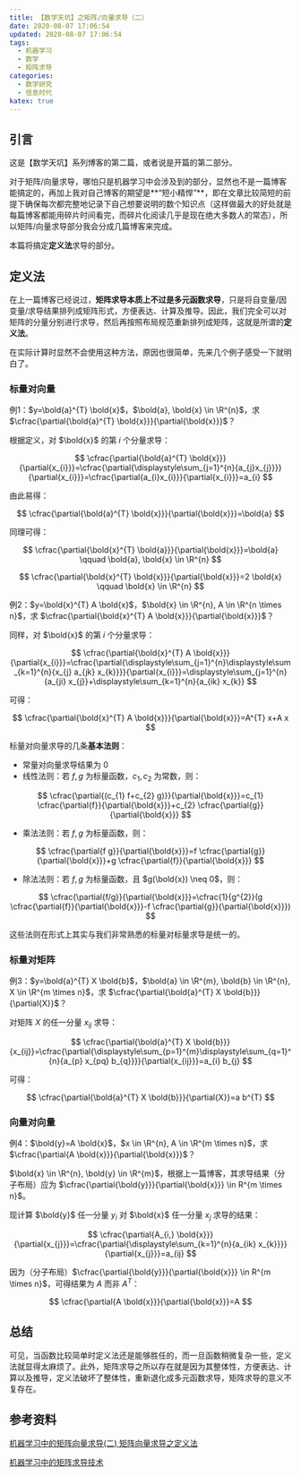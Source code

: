 ```yaml
---
title: 【数学天坑】之矩阵/向量求导（二）
date: 2020-08-07 17:06:54
updated: 2020-08-07 17:06:54
tags:
  - 机器学习
  - 数学
  - 矩阵求导
categories:
  - 数学研究
  - 信息时代
katex: true
---
```


## 引言

这是【数学天坑】系列博客的第二篇，或者说是开篇的第二部分。

对于矩阵/向量求导，哪怕只是机器学习中会涉及到的部分，显然也不是一篇博客能搞定的，再加上我对自己博客的期望是**“短小精悍”**，即在文章比较简短的前提下确保每次都完整地记录下自己想要说明的数个知识点（这样做最大的好处就是每篇博客都能用碎片时间看完，而碎片化阅读几乎是现在绝大多数人的常态），所以矩阵/向量求导部分我会分成几篇博客来完成。

本篇将搞定**定义法**求导的部分。

<!-- more -->

## 定义法

在上一篇博客已经说过，**矩阵求导本质上不过是多元函数求导**，只是将自变量/因变量/求导结果排列成矩阵形式，方便表达、计算及推导。因此，我们完全可以对矩阵的分量分别进行求导，然后再按照布局规范重新排列成矩阵，这就是所谓的**定义法**。

在实际计算时显然不会使用这种方法，原因也很简单，先来几个例子感受一下就明白了。

### 标量对向量

例1：$y=\bold{a}^{T} \bold{x}$，$\bold{a}, \bold{x} \in \R^{n}$，求 $\cfrac{\partial{\bold{a}^{T} \bold{x}}}{\partial{\bold{x}}}$？

根据定义，对 $\bold{x}$ 的第 $i$ 个分量求导：

$$ \cfrac{\partial{\bold{a}^{T} \bold{x}}}{\partial{x_{i}}}=\cfrac{\partial{\displaystyle\sum_{j=1}^{n}{a_{j}x_{j}}}}{\partial{x_{i}}}=\cfrac{\partial{a_{i}x_{i}}}{\partial{x_{i}}}=a_{i} $$

由此易得：

$$ \cfrac{\partial{\bold{a}^{T} \bold{x}}}{\partial{\bold{x}}}=\bold{a} $$

同理可得：

$$ \cfrac{\partial{\bold{x}^{T} \bold{a}}}{\partial{\bold{x}}}=\bold{a} \qquad \bold{a}, \bold{x} \in \R^{n} $$

$$ \cfrac{\partial{\bold{x}^{T} \bold{x}}}{\partial{\bold{x}}}=2 \bold{x} \qquad \bold{x} \in \R^{n} $$

例2：$y=\bold{x}^{T} A \bold{x}$，$\bold{x} \in \R^{n}, A \in \R^{n \times n}$，求 $\cfrac{\partial{\bold{x}^{T} A \bold{x}}}{\partial{\bold{x}}}$？

同样，对 $\bold{x}$ 的第 $i$ 个分量求导：

$$ \cfrac{\partial{\bold{x}^{T} A \bold{x}}}{\partial{x_{i}}}=\cfrac{\partial{\displaystyle\sum_{j=1}^{n}\displaystyle\sum_{k=1}^{n}{x_{j} a_{jk} x_{k}}}}{\partial{x_{i}}}=\displaystyle\sum_{j=1}^{n}{a_{ji} x_{j}}+\displaystyle\sum_{k=1}^{n}{a_{ik} x_{k}} $$

可得：

$$ \cfrac{\partial{\bold{x}^{T} A \bold{x}}}{\partial{\bold{x}}}=A^{T} x+A x $$

标量对向量求导的几条**基本法则**：

- 常量对向量求导结果为 0
- 线性法则：若 $f, g$ 为标量函数，$c_{1}, c_{2}$ 为常数，则：

$$ \cfrac{\partial{(c_{1} f+c_{2} g)}}{\partial{\bold{x}}}=c_{1} \cfrac{\partial{f}}{\partial{\bold{x}}}+c_{2} \cfrac{\partial{g}}{\partial{\bold{x}}} $$

- 乘法法则：若 $f, g$ 为标量函数，则：

$$ \cfrac{\partial{f g}}{\partial{\bold{x}}}=f \cfrac{\partial{g}}{\partial{\bold{x}}}+g \cfrac{\partial{f}}{\partial{\bold{x}}} $$

- 除法法则：若 $f, g$ 为标量函数，且 $g(\bold{x}) \neq 0$，则：

$$ \cfrac{\partial{f/g}}{\partial{\bold{x}}}=\cfrac{1}{g^{2}}(g \cfrac{\partial{f}}{\partial{\bold{x}}}-f \cfrac{\partial{g}}{\partial{\bold{x}}}) $$

这些法则在形式上其实与我们非常熟悉的标量对标量求导是统一的。

### 标量对矩阵

例3：$y=\bold{a}^{T} X \bold{b}$，$\bold{a} \in \R^{m}, \bold{b} \in \R^{n}, X \in \R^{m \times n}$，求 $\cfrac{\partial{\bold{a}^{T} X \bold{b}}}{\partial{X}}$？

对矩阵 $X$ 的任一分量 $x_{ij}$ 求导：

$$ \cfrac{\partial{\bold{a}^{T} X \bold{b}}}{x_{ij}}=\cfrac{\partial{\displaystyle\sum_{p=1}^{m}\displaystyle\sum_{q=1}^{n}{a_{p} x_{pq} b_{q}}}}{\partial{x_{ij}}}=a_{i} b_{j} $$

可得：

$$ \cfrac{\partial{\bold{a}^{T} X \bold{b}}}{\partial{X}}=a b^{T} $$

### 向量对向量

例4：$\bold{y}=A \bold{x}$，$x \in \R^{n}, A \in \R^{m \times n}$，求 $\cfrac{\partial{A \bold{x}}}{\partial{\bold{x}}}$？

$\bold{x} \in \R^{n}, \bold{y} \in \R^{m}$，根据上一篇博客，其求导结果（分子布局）应为 $\cfrac{\partial{\bold{y}}}{\partial{\bold{x}}} \in R^{m \times n}$。

现计算  $\bold{y}$ 任一分量 $y_{i}$ 对 $\bold{x}$ 任一分量 $x_{j}$ 求导的结果：

$$ \cfrac{\partial{A_{i,} \bold{x}}}{\partial{x_{j}}}=\cfrac{\partial{\displaystyle\sum_{k=1}^{n}{a_{ik} x_{k}}}}{\partial{x_{j}}}=a_{ij} $$

因为（分子布局）$\cfrac{\partial{\bold{y}}}{\partial{\bold{x}}} \in R^{m \times n}$，可得结果为 $A$ 而非 $A^{T}$：

$$ \cfrac{\partial{A \bold{x}}}{\partial{\bold{x}}}=A $$

## 总结

可见，当函数比较简单时定义法还是能够胜任的，而一旦函数稍微复杂一些，定义法就显得太麻烦了。此外，矩阵求导之所以存在就是因为其整体性，方便表达、计算以及推导，定义法破坏了整体性，重新退化成多元函数求导，矩阵求导的意义不复存在。

## 参考资料

[机器学习中的矩阵向量求导(二) 矩阵向量求导之定义法](https://www.cnblogs.com/pinard/p/10773942.html)

[机器学习中的矩阵求导技术](https://zhuanlan.zhihu.com/p/46908990)

<!-- Q.E.D. -->
